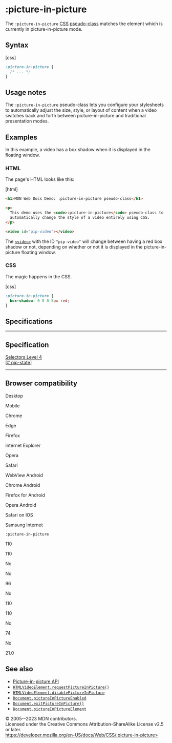 :picture-in-picture
===================

The `:picture-in-picture`
[CSS](https://developer.mozilla.org/en-US/docs/Web/CSS)
[pseudo-class](pseudo-classes.md) matches the element which is currently in
picture-in-picture mode.

Syntax
------

[css]

```css
:picture-in-picture {
  /* ... */
}
```

Usage notes
-----------

The `:picture-in-picture` pseudo-class lets you configure your
stylesheets to automatically adjust the size, style, or layout of
content when a video switches back and forth between picture-in-picture
and traditional presentation modes.

Examples
--------

In this example, a video has a box shadow when it is displayed in the
floating window.

### HTML

The page\'s HTML looks like this:

[html]

```html
<h1>MDN Web Docs Demo: :picture-in-picture pseudo-class</h1>

<p>
  This demo uses the <code>:picture-in-picture</code> pseudo-class to
  automatically change the style of a video entirely using CSS.
</p>

<video id="pip-video"></video>
```

The
[`<video>`](https://developer.mozilla.org/en-US/docs/Web/HTML/Element/video)
with the ID `"pip-video"` will change between having a red box shadow or
not, depending on whether or not it is displayed in the
picture-in-picture floating window.

### CSS

The magic happens in the CSS.

[css]

```css
:picture-in-picture {
  box-shadow: 0 0 0 5px red;
}
```

Specifications
--------------

  -----------------------------------------------------------------------

Specification
  -----------------------------------------------------------------------

  [Selectors Level 4\
  [\# pip-state]](https://drafts.csswg.org/selectors/#pip-state)

  -----------------------------------------------------------------------

Browser compatibility
---------------------

Desktop

Mobile

Chrome

Edge

Firefox

Internet Explorer

Opera

Safari

WebView Android

Chrome Android

Firefox for Android

Opera Android

Safari on IOS

Samsung Internet

`:picture-in-picture`

110

110

No

No

96

No

110

110

No

74

No

21.0

See also
--------

- [Picture-in-picture
    API](https://developer.mozilla.org/en-US/docs/Web/API/Picture-in-Picture_API)
- [`HTMLVideoElement.requestPictureInPicture()`](https://developer.mozilla.org/en-US/docs/Web/API/HTMLVideoElement/requestPictureInPicture)
- [`HTMLVideoElement.disablePictureInPicture`](https://developer.mozilla.org/en-US/docs/Web/API/HTMLVideoElement/disablePictureInPicture)
- [`Document.pictureInPictureEnabled`](https://developer.mozilla.org/en-US/docs/Web/API/Document/pictureInPictureEnabled)
- [`Document.exitPictureInPicture()`](https://developer.mozilla.org/en-US/docs/Web/API/Document/exitPictureInPicture)
- [`Document.pictureInPictureElement`](https://developer.mozilla.org/en-US/docs/Web/API/Document/pictureInPictureElement)

© 2005--2023 MDN contributors.\
Licensed under the Creative Commons Attribution-ShareAlike License v2.5
or later.\
https://developer.mozilla.org/en-US/docs/Web/CSS/:picture-in-picture>
